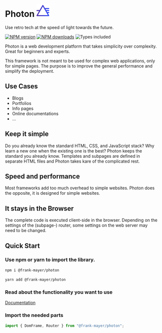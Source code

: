 # Photon <img src="https://raw.githubusercontent.com/Frank-Mayer/photon/main/icon.svg" height="42" />

Use retro tech at the speed of light towards the future.

[![NPM version](https://img.shields.io/npm/v/@frank-mayer/photon.svg)](https://npmjs.org/package/@frank-mayer/photon "View this project on NPM")
[![NPM downloads](https://img.shields.io/npm/dm/@frank-mayer/photon.svg)](https://npmjs.org/package/@frank-mayer/photon "View this project on NPM")
![Types included](https://badgen.net/npm/types/tslib)

Photon is a web development platform that takes simplicity over complexity. Great for beginners and experts.

This framework is not meant to be used for complex web applications, only for simple pages. The purpose is to improve the general performance and simplify the deployment.

## Use Cases

- Blogs
- Portfolios
- Info pages
- Online documentations
- ...

## Keep it simple

Do you already know the standard HTML, CSS, and JavaScript stack? Why learn a new one when the existing one is the best? Photon keeps the standard you already know. Templates and subpages are defined in separate HTML files and Photon takes kare of the complicated rest.

## Speed and performance

Most frameworks add too much overhead to simple websites.
Photon does the opposite, it is designed for simple websites.

## It stays in the Browser

The complete code is executed client-side in the browser.
Depending on the settings of the (subpage-) router, some settings on the web server may need to be changed.

## Quick Start

### Use npm or yarn to import the library.

```bash
npm i @frank-mayer/photon
```

```bash
yarn add @frank-mayer/photon
```

### Read about the functionality you want to use

[Documentation](https://github.com/Frank-Mayer/photon/wiki)

### Import the needed parts

```typescript
import { DomFrame, Router } from "@frank-mayer/photon";
```
